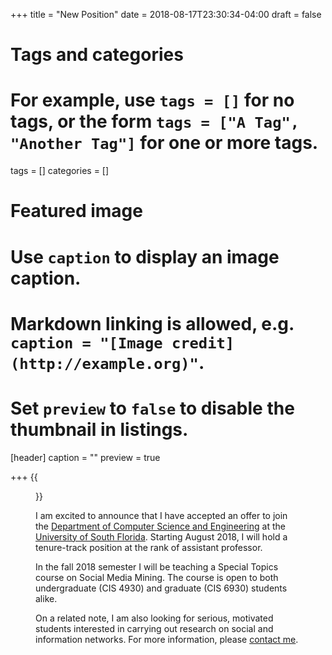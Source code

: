 +++
title = "New Position"
date = 2018-08-17T23:30:34-04:00
draft = false

# Tags and categories
# For example, use `tags = []` for no tags, or the form `tags = ["A Tag", "Another Tag"]` for one or more tags.
tags = []
categories = []

# Featured image
# Use `caption` to display an image caption.
#   Markdown linking is allowed, e.g. `caption = "[Image credit](http://example.org)"`.
# Set `preview` to `false` to disable the thumbnail in listings.
[header]
caption = ""
preview = true

+++
{{<figure src="/img/thumbs/300px-South_Florida_Bulls_logo.svg.png">}}

I am excited to announce that I have accepted an offer to join the [Department
of Computer Science and Engineering](https://www.usf.edu/engineering/cse/) at
the [University of South Florida](https://www.usf.edu/). Starting August 2018,
I will hold a tenure-track position at the rank of assistant professor. 

<!--more-->

In the fall 2018 semester I will be teaching a Special Topics course on Social
Media Mining. The course is open to both undergraduate (CIS 4930) and graduate
(CIS 6930) students alike.

On a related note, I am also looking for serious, motivated students interested
in carrying out research on social and information networks. For more
information, please [contact me](http://scr.im/glcmail).
